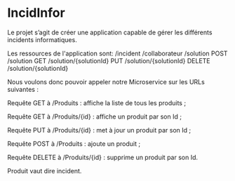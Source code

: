 # IncidInfor
Le projet s’agit de créer une application capable de gérer les différents incidents informatiques.

Les ressources de l'application sont:
/incident
/collaborateur
/solution
POST /solution
GET /solution/{solutionId}
PUT /solution/{solutionId}
DELETE /solution/{solutionId}

Nous voulons donc pouvoir appeler notre Microservice sur les URLs suivantes :

Requête GET à /Produits : affiche la liste de tous les produits ;

Requête GET à /Produits/{id} : affiche un produit par son Id ;

Requête PUT à /Produits/{id} : met à jour un produit par son Id ;

Requête POST à /Produits : ajoute un produit ;

Requête DELETE à /Produits/{id} : supprime un produit par son Id.

Produit vaut dire incident.
